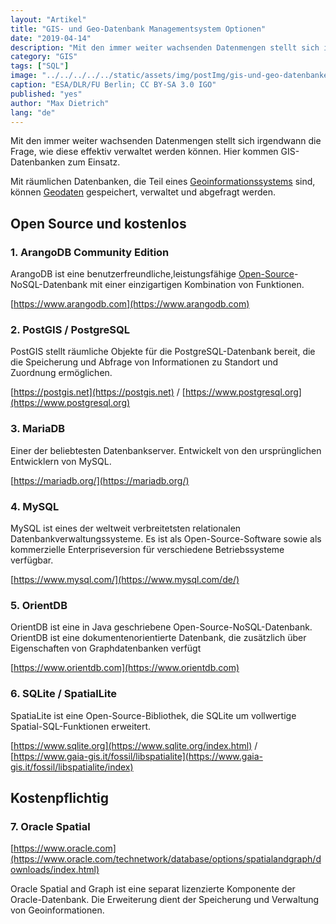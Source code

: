 ```yaml
---
layout: "Artikel"
title: "GIS- und Geo-Datenbank Managementsystem Optionen"
date: "2019-04-14"
description: "Mit den immer weiter wachsenden Datenmengen stellt sich irgendwann die Frage, wie diese effektiv verwaltet werden können. Hier kommen GIS-Datenbanken zum Einsatz."
category: "GIS"
tags: ["SQL"]
image: "../../../../../static/assets/img/postImg/gis-und-geo-datenbanken.jpg"
caption: "ESA/DLR/FU Berlin; CC BY-SA 3.0 IGO"
published: "yes"
author: "Max Dietrich"
lang: "de"
---
```


Mit den immer weiter wachsenden Datenmengen stellt sich irgendwann die Frage, wie diese effektiv verwaltet werden können. Hier kommen GIS-Datenbanken zum Einsatz.

Mit räumlichen Datenbanken, die Teil eines [Geoinformationssystems](/gis/was-ist-gis "Geoinformationssystem") sind, können [Geodaten](/gis/was-sind-geodaten) gespeichert, verwaltet und abgefragt werden.

## [](#open-source-und-kostenlos)**Open Source und kostenlos**

### [](#1-arangodb-community-edition)1\. ArangoDB Community Edition

ArangoDB ist eine benutzerfreundliche,leistungsfähige [Open-Source](/gis/open-source-gis-anwendungen/ "Open-Source GIS-Anwendungen")-NoSQL-Datenbank mit einer einzigartigen Kombination von Funktionen.

[https://www.arangodb.com](https://www.arangodb.com)

### [](#2-postgis--postgresql)2\. PostGIS / PostgreSQL

PostGIS stellt räumliche Objekte für die PostgreSQL-Datenbank bereit, die die Speicherung und Abfrage von Informationen zu Standort und Zuordnung ermöglichen.

[https://postgis.net](https://postgis.net) / [https://www.postgresql.org](https://www.postgresql.org)

### [](#3-mariadb)3\. MariaDB

Einer der beliebtesten Datenbankserver. Entwickelt von den ursprünglichen Entwicklern von MySQL.

[https://mariadb.org/](https://mariadb.org/)

### [](#4-mysql)4\. MySQL

MySQL ist eines der weltweit verbreitetsten relationalen Datenbankverwaltungssysteme. Es ist als Open-Source-Software sowie als kommerzielle Enterpriseversion für verschiedene Betriebssysteme verfügbar.

[https://www.mysql.com/](https://www.mysql.com/de/)

### [](#5-orientdb)5\. OrientDB

OrientDB ist eine in Java geschriebene Open-Source-NoSQL-Datenbank. OrientDB ist eine dokumentenorientierte Datenbank, die zusätzlich über Eigenschaften von Graphdatenbanken verfügt

[https://www.orientdb.com](https://www.orientdb.com)

### [](#6-sqlite--spatiallite)6\. SQLite / SpatialLite

SpatiaLite ist eine Open-Source-Bibliothek, die SQLite um vollwertige Spatial-SQL-Funktionen erweitert.

[https://www.sqlite.org](https://www.sqlite.org/index.html) / [https://www.gaia-gis.it/fossil/libspatialite](https://www.gaia-gis.it/fossil/libspatialite/index)

## [](#kostenpflichtig)**Kostenpflichtig**

### [](#7-oracle-spatial)7\. Oracle Spatial

[https://www.oracle.com](https://www.oracle.com/technetwork/database/options/spatialandgraph/downloads/index.html)

Oracle Spatial and Graph ist eine separat lizenzierte Komponente der Oracle-Datenbank. Die Erweiterung dient der Speicherung und Verwaltung von Geoinformationen.